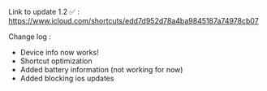 Link to update 1.2 ✅ : https://www.icloud.com/shortcuts/edd7d952d78a4ba9845187a74978cb07

Change log :
- Device info now works!
- Shortcut optimization
- Added battery information (not working for now)
- Added blocking ios updates